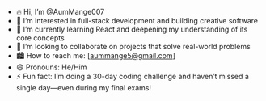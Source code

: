 - 🔥 Hi, I’m @AumMange007  
- 👀 I’m interested in full-stack development and building creative software  
- 🌱 I’m currently learning React and deepening my understanding of its core concepts  
- 💞️ I’m looking to collaborate on projects that solve real-world problems  
- 🏙️ How to reach me: [aummange5@gmail.com]  
- 😄 Pronouns: He/Him  
- ⚡ Fun fact: I’m doing a 30-day coding challenge and haven’t missed a single day—even during my final exams!
